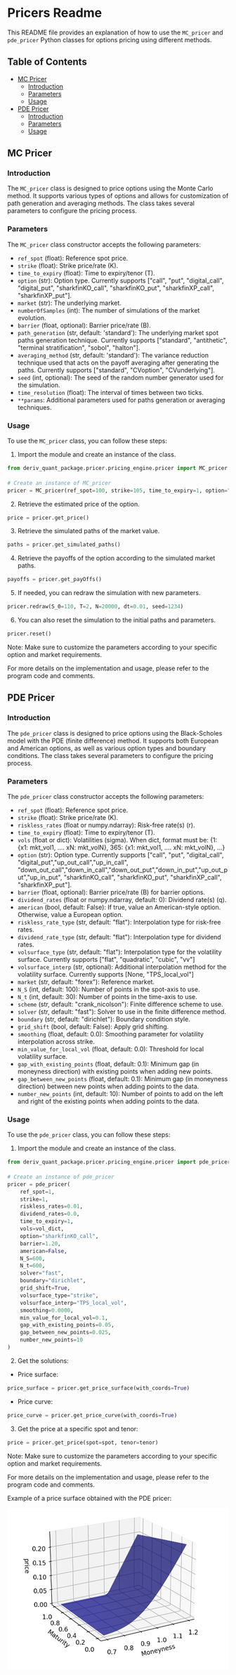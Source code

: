
# Pricers Readme

This README file provides an explanation of how to use the `MC_pricer` and `pde_pricer` Python classes for options pricing using different methods.

## Table of Contents
- [MC Pricer](#mc-pricer)
  - [Introduction](#introduction-mc)
  - [Parameters](#parameters-mc)
  - [Usage](#usage-mc)
- [PDE Pricer](#pde-pricer)
  - [Introduction](#introduction-pde)
  - [Parameters](#parameters-pde)
  - [Usage](#usage-pde)

## MC Pricer <a name="mc-pricer"></a>

### Introduction <a name="introduction-mc"></a>
The `MC_pricer` class is designed to price options using the Monte Carlo method. It supports various types of options and allows for customization of path generation and averaging methods. The class takes several parameters to configure the pricing process.

### Parameters <a name="parameters-mc"></a>
The `MC_pricer` class constructor accepts the following parameters:

- `ref_spot` (float): Reference spot price.
- `strike` (float): Strike price/rate (K).
- `time_to_expiry` (float): Time to expiry/tenor (T).
- `option` (str): Option type. Currently supports ["call", "put", "digital_call", "digital_put", "sharkfinKO_call", "sharkfinKO_put", "sharkfinXP_call", "sharkfinXP_put"].
- `market` (str): The underlying market.
- `numberOfSamples` (int): The number of simulations of the market evolution.
- `barrier` (float, optional): Barrier price/rate (B).
- `path_generation` (str, default: 'standard'): The underlying market spot paths generation technique. Currently supports ["standard", "antithetic", "terminal stratification", "sobol", "halton"].
- `averaging_method` (str, default: 'standard'): The variance reduction technique used that acts on the payoff averaging after generating the paths. Currently supports ["standard", "CVoption", "CVunderlying"].
- `seed` (int, optional): The seed of the random number generator used for the simulation.
- `time_resolution` (float): The interval of times between two ticks.
- `**params`: Additional parameters used for paths generation or averaging techniques.

### Usage <a name="usage-mc"></a>
To use the `MC_pricer` class, you can follow these steps:

1. Import the module and create an instance of the class.
```python
from deriv_quant_package.pricer.pricing_engine.pricer import MC_pricer

# Create an instance of MC_pricer
pricer = MC_pricer(ref_spot=100, strike=105, time_to_expiry=1, option="call", market="1HZ100V", numberOfSamples=10000)
```

2. Retrieve the estimated price of the option.
```python
price = pricer.get_price()
```

3. Retrieve the simulated paths of the market value.
```python
paths = pricer.get_simulated_paths()
```

4. Retrieve the payoffs of the option according to the simulated market paths.
```python
payoffs = pricer.get_payOffs()
```

5. If needed, you can redraw the simulation with new parameters.
```python
pricer.redraw(S_0=110, T=2, N=20000, dt=0.01, seed=1234)
```

6. You can also reset the simulation to the initial paths and parameters.
```python
pricer.reset()
```

Note: Make sure to customize the parameters according to your specific option and market requirements.

For more details on the implementation and usage, please refer to the program code and comments.

## PDE Pricer <a name="pde-pricer"></a>

### Introduction <a name="introduction-pde"></a>
The `pde_pricer` class is designed to price options using the Black-Scholes model with the PDE (finite difference) method. It supports both European and American options, as well as various option types and boundary conditions. The class takes several parameters to configure the pricing process.

### Parameters <a name="parameters-pde"></a>
The `pde_pricer` class constructor accepts the following parameters:

- `ref_spot` (float): Reference spot price.
- `strike` (float): Strike price/rate (K).
- `riskless_rates` (float or numpy.ndarray): Risk-free rate(s) (r).
- `time_to_expiry` (float): Time to expiry/tenor (T).
- `vols` (float or dict): Volatilities (sigma). When dict, format must be: {1: {x1: mkt_vol1, .... xN: mkt_volN}, 365: {x1: mkt_vol1, .... xN: mkt_volN}, ...}
- `option` (str): Option type. Currently supports ["call", "put", "digital_call", "digital_put","up_out_call","up_in_call", "down_out_call","down_in_call","down_out_put","down_in_put","up_out_put","up_in_put", "sharkfinKO_call", "sharkfinKO_put", "sharkfinXP_call", "sharkfinXP_put"].
- `barrier` (float, optional): Barrier price/rate (B) for barrier options.
- `dividend_rates` (float or numpy.ndarray, default: 0): Dividend rate(s) (q).
- `american` (bool, default: False): If true, value an American-style option. Otherwise, value a European option.
- `riskless_rate_type` (str, default: "flat"): Interpolation type for risk-free rates.
- `dividend_rate_type` (str, default: "flat"): Interpolation type for dividend rates.
- `volsurface_type` (str, default: "flat"): Interpolation type for the volatility surface. Currently supports ["flat", "quadratic", "cubic", "vv"]
- `volsurface_interp` (str, optional): Additional interpolation method for the volatility surface. Currently supports [None, "TPS_local_vol"]
- `market` (str, default: "forex"): Reference market.
- `N_S` (int, default: 100): Number of points in the spot-axis to use.
- `N_t` (int, default: 30): Number of points in the time-axis to use.
- `scheme` (str, default: "crank_nicolson"): Finite difference scheme to use.
- `solver` (str, default: "fast"): Solver to use in the finite difference method.
- `boundary` (str, default: "dirichlet"): Boundary condition style.
- `grid_shift` (bool, default: False): Apply grid shifting.
- `smoothing` (float, default: 0.0): Smoothing parameter for volatility interpolation across strike.
- `min_value_for_local_vol` (float, default: 0.0): Threshold for local volatility surface.
- `gap_with_existing_points` (float, default: 0.1): Minimum gap (in moneyness direction) with existing points when adding new points.
- `gap_between_new_points` (float, default: 0.1): Minimum gap (in moneyness direction) between new points when adding points to the data.
- `number_new_points` (int, default: 10): Number of points to add on the left and right of the existing points when adding points to the data.

### Usage <a name="usage-pde"></a>
To use the `pde_pricer` class, you can follow these steps:

1. Import the module and create an instance of the class.
```python
from deriv_quant_package.pricer.pricing_engine.pricer import pde_pricer

# Create an instance of pde_pricer
pricer = pde_pricer(
    ref_spot=1,
    strike=1,
    riskless_rates=0.01,
    dividend_rates=0.0,
    time_to_expiry=1,
    vols=vol_dict,
    option="sharkfinKO_call",
    barrier=1.20,
    american=False,
    N_S=600,
    N_t=600,
    solver="fast",
    boundary="dirichlet",
    grid_shift=True,
    volsurface_type="strike",
    volsurface_interp="TPS_local_vol",
    smoothing=0.0000,
    min_value_for_local_vol=0.1,
    gap_with_existing_points=0.05,
    gap_between_new_points=0.025,
    number_new_points=10
)
```

2. Get the solutions:
- Price surface:
```python
price_surface = pricer.get_price_surface(with_coords=True)
```

- Price curve:
```python
price_curve = pricer.get_price_curve(with_coords=True)
```

3. Get the price at a specific spot and tenor:
```python
price = pricer.get_price(spot=spot, tenor=tenor)
```

Note: Make sure to customize the parameters according to your specific option and market requirements.

For more details on the implementation and usage, please refer to the program code and comments.

Example of a price surface obtained with the PDE pricer:

![Price surface](img/price_surface_pde.png)
